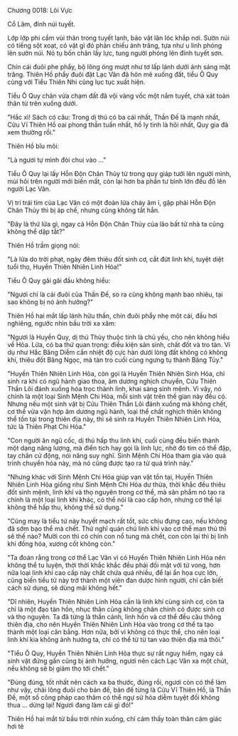 Chương 0018: Lôi Vực 

Cổ Lâm, đỉnh núi tuyết. 

Lớp lớp phi cầm vùi thân trong tuyết lạnh, bảo vật lăn lóc khắp nơi. Sườn núi có tiếng sột xoạt, có vật gì đó phản chiếu ánh trăng, tựa như u linh phóng lên sườn núi. Nó tụ bốn chân lấy lực, tung người phóng lên đỉnh tuyết sơn. 

Chín cái đuôi phe phẩy, bộ lông óng mượt như tơ lấp lánh dưới ánh sáng mặt trăng. Thiên Hồ phẩy đuôi đặt Lạc Vân đã hôn mê xuống đất, tiểu Ô Quy cùng với Tiểu Thiên Nhi cũng lục tục xuất hiện. 

Tiểu Ô Quy chân vừa chạm đất đã vội vàng vốc một nắm tuyết, chà xát toàn thân từ trên xuống dưới. 

"Hắc xì! Sách có câu: Trong dị thú có ba cái nhất, Thần Đế là mạnh nhất, Cửu Vĩ Thiên Hồ oai phong thần tuấn nhất, hồ ly tinh là hôi nhất, Quy gia đã xem thường rồi." 

Thiên Hồ bĩu môi:

"Là ngươi tự mình đòi chui vào ..." 

Tiểu Ô Quy lại lấy Hỗn Độn Chân Thủy từ trong quy giáp tưới lên người mình, mùi hôi trên người mới biến mất, còn lại hơn ba phần tư bình lớn đều đổ lên người Lạc Vân. 

Vị trí trái tim của Lạc Vân có một đoàn lửa cháy âm ỉ, gặp phải Hỗn Độn Chân Thủy thì bị áp chế, nhưng cũng không tắt hẳn. 

"Đây là thứ lửa gì, ngay cả Hỗn Độn Chân Thủy của lão bất tử nhà ta cũng không thể dập tắt?" 

Thiên Hồ trầm giọng nói: 

"Là lửa do trời phạt, ngày đêm thiêu đốt sinh cơ, cắt đứt linh khí, tuyệt diệt tuổi thọ, Huyền Thiên Nhiên Linh Hỏa!" 

Tiểu Ô Quy gãi gãi đầu không hiểu:

"Ngươi chỉ là cái đuôi của Thần Đế, so ra cũng không mạnh bao nhiêu, tại sao không bị nó ảnh hưởng?" 

Thiên Hồ hai mắt lấp lánh hữu thần, chín đuôi phẩy nhẹ một cái, đầu hơi nghiêng, ngước nhìn bầu trời xa xăm: 

"Ngươi là Huyền Quy, dị thú Thủy thuộc tính là chủ yếu, cho nên không hiểu về Hỏa. Lửa, có ba thứ quan trọng: điều kiện sản sinh, chất đốt và tro tàn. Ví dụ như Hắc Băng Diễm cần nhiệt độ cực hàn dưới lòng đất không có không khí, thiêu đốt Băng Ngọc, mà tàn tro cuối cùng ngưng tụ thành Băng Tủy." 

"Huyền Thiên Nhiên Linh Hỏa, còn gọi là Huyền Thiên Nhiên Sinh Hỏa, chỉ sinh ra khi có ngũ hành giao thoa, âm dương nghịch chuyển, Cửu Thiên Thần Lôi đánh xuống hóa trọc thành linh, khai sáng sinh mệnh. Vì vậy, nó chính là một loại Sinh Mệnh Chi Hỏa, mỗi sinh vật trên thế gian này đều có. Nhưng nếu một sinh vật bị Cửu Thiên Thần Lôi đánh xuống mà không chết, cơ thể vừa vặn hợp âm dương ngũ hành, loại thể chất nghịch thiên không thể tồn tại trong thiên địa này, thì sẽ sinh ra Huyền Thiên Nhiên Linh Hỏa, tức là Thiên Phạt Chi Hỏa."

"Con người ăn ngũ cốc, dị thú hấp thu linh khí, cuối cùng đều biến thành một dạng năng lượng, mà điển tịch hay gọi là linh lực, nhờ đó tim có thể đập, tay chân cử động, nói năng suy nghĩ. Sinh Mệnh Chi Hỏa tham gia vào quá trình chuyển hóa này, mà nó cũng được tạo ra từ quá trình này."

"Nhưng khác với Sinh Mệnh Chi Hỏa giúp vạn vật tồn tại, Huyền Thiên Nhiên Linh Hỏa giống như Sinh Mệnh Chi Hỏa dư thừa, thời khắc đều thiêu đốt sinh mệnh, linh khí và thọ nguyên trong cơ thể, mà sản phẩm nó tạo ra chính là một loại linh khí khác, có thể nói là cao cấp hơn, nhưng cơ thể lại không thể hấp thu, không thể sử dụng." 

"Cũng may là tiểu tử này huyết mạch rất tốt, sức chịu đựng cao, nếu không đã sớm bạo thể mà chết. Thử nghĩ quán chú linh khí vào cơ thể man thú thì sẽ thế nào? Mười con thì có chín con nổ tung mà chết, con còn lại thì bị linh khí đồng hóa, xương cốt không còn." 

"Ta đoán rằng trong cơ thể Lạc Vân vì có Huyền Thiên Nhiên Linh Hỏa nên không thể tu luyện, thời thời khắc khắc đều phải đối mặt với tử vong, hơn nữa loại linh khí cao cấp này chất chứa quá nhiều, để lại ẩn họa cực lớn, cũng biến tiểu tử này trở thành một viên đan dược hình người, chỉ cần biết cách sử dụng, sẽ dùng mãi không hết." 

"Dĩ nhiên, Huyền Thiên Nhiên Linh Hỏa cần là linh khí cùng sinh cơ, còn ta chỉ là một đạo tàn hồn, nhục thân cũng không chân chính có được sinh cơ và thọ nguyên. Ta đã từng là thần cảnh, linh hồn và cơ thể đều câu thông thiên địa, cho nên Huyền Thiên Nhiên Linh Hỏa vào trong cơ thể ta tạo thành một loại cân bằng. Hơn nữa, bởi vì không có thực thể, cho nên loại linh khí kia không ảnh hưởng ta, chỉ có thể từ từ tan vào thiên địa mà thôi." 

"Tiểu Ô Quy, Huyền Thiên Nhiên Linh Hỏa thực sự rất nguy hiểm, ngay cả sinh vật đứng gần cũng bị ảnh hưởng, ngươi nên cách Lạc Vân xa một chút, nếu không sẽ bị giảm thọ tới chết."

"Đúng đúng, tốt nhất nên cách xa ba thước, đúng rồi, ngươi còn có thể làm như vậy, chải lông đuôi cho bản đế, bản đế từng là Cửu Vĩ Thiên Hồ, là Thần Đế, một số công pháp cao thâm có thể ngự sử hỏa diễm tuyệt đối không thua ... dừng lại! Ngươi đang làm cái gì đó!" 

Thiên Hồ hai mắt từ bầu trời nhìn xuống, chỉ cảm thấy toàn thân cảm giác hơi tê